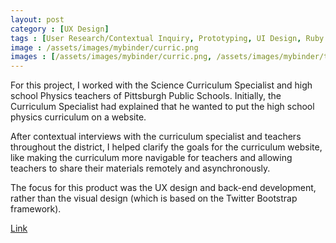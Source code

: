```yaml
---
layout: post
category : [UX Design]
tags : [User Research/Contextual Inquiry, Prototyping, UI Design, Ruby on Rails Development, Database Design]
image : /assets/images/mybinder/curric.png
images : [/assets/images/mybinder/curric.png, /assets/images/mybinder/topic.png, /assets/images/mybinder/unit.png]
---
```


<p class="description">
For this project, I worked with the Science Curriculum Specialist and high school Physics teachers of Pittsburgh Public Schools. Initially, the Curriculum Specialist had explained that he wanted to put the high school physics curriculum on a website.</p>
<p class="description">
After contextual interviews with the curriculum specialist and teachers throughout the district, I helped clarify the goals for the curriculum website, like making the curriculum more navigable for teachers and allowing teachers to share their materials remotely and asynchronously.
</p>
<p class="description">
The focus for this product was the UX design and back-end development, rather than the visual design (which is based on the Twitter Bootstrap framework).
</p>
<p><a class = "button large" href="http://mybinder.herokuapp.com/courses/1">Link</a></p>